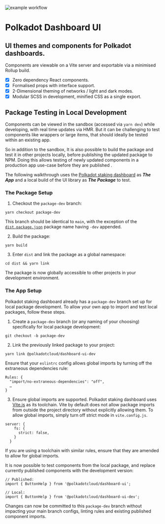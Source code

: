 ![example workflow](https://github.com/paritytech/polkadot-dashboard-ui/actions/workflows/main.yml/badge.svg)

# Polkadot Dashboard UI

## UI themes and components for Polkadot dashboards. 

Components are viewable on a Vite server and exportable via a minimised Rollup build.

- [x] Zero dependency React components.
- [x] Formalised props with interface support.
- [x] 2-Dimensional theming of networks / light and dark modes.
- [x] Modular SCSS in development, minified CSS as a single export.

## Package Testing in Local Development

Components can be viewed in the sandbox (accessed via `yarn dev`) while developing, with real time updates via HMR. But it can be challenging to test components like wrappers or large items, that should ideally be tested within an existing app.

So in addition to the sandbox, It is also possible to build the package and test it in other projects locally, before publishing the updated package to NPM. Doing this allows testing of newly updated components in a production app use-case before they are published .

The following walkthrough uses the [Polkadot staking dashboard](https://github.com/paritytech/polkadot-staking-dashboard) as **_The App_**  and a local build of the UI library as **_The Package_** to test.

### The Package Setup

1. Checkout the `package-dev` branch:

```
yarn checkout package-dev
```

This branch should be identical to `main`, with the exception of the [`dist.package.json`](https://github.com/paritytech/polkadot-dashboard-ui/blob/4d66892e73afe7cc17465411b6bc7fe5817c7447/dist.package.json#L2) package name having `-dev` appended.

2. Build the package:

```
yarn build
```

3. Enter `dist` and link the package as a global namespace:

```
cd dist && yarn link
```

The package is now globally accessible to other projects in your development environment.

### The App Setup

Polkadot staking dashboard already has a `package-dev` branch set up for local package development. To allow your own app to import and test local packages, follow these steps.

1. Create a `package-dev` branch (or any naming of your choosing) specifically for local package development:

```
git checkout -b package-dev
```

2. Link the previously linked package to your project:

```
yarn link @polkadotcloud/dashboard-ui-dev
```

Ensure that your `eslintrc` config allows global imports by turning off the extraneous dependencies rule:

```
Rules: {
  "import/no-extraneous-dependencies": "off",
  …
}
```

3. Ensure global imports are supported. Polkadot staking dashboard uses [Vite.js](https://vitejs.dev) as its toolchain. Vite by default does not allow package imports from outside the project directory without explicitly allowing them. To allow global imports, simply turn off strict mode in `vite.config.js`.

```
server: {
    fs: {
      strict: false,
    }
  }
```

If you are using a toolchain with similar rules, ensure that they are amended to allow for global imports.

It is now possible to test components from the local package, and replace currently published components with the development version:

```
// Published:
import { ButtonHelp } from '@polkadotcloud/dashboard-ui';

// Local:
import { ButtonHelp } from '@polkadotcloud/dashboard-ui-dev';
```

Changes can now be committed to this `package-dev` branch without impacting your main branch configs, linting rules and existing published component imports.
